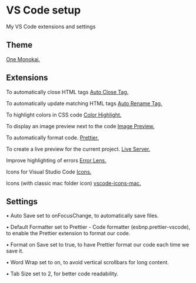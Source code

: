 
# VS Code setup 

My VS Code extensions and settings 

## Theme
[One Monokai.](https://marketplace.visualstudio.com/items?itemName=azemoh.one-monokai)

## Extensions
To automatically close HTML tags [Auto Close Tag.](https://marketplace.visualstudio.com/items?itemName=formulahendry.auto-close-tag)

To automatically update matching HTML tags [Auto Rename Tag.](https://marketplace.visualstudio.com/items?itemName=formulahendry.auto-rename-tag)

To highlight colors in CSS code [Color Highlight.](https://marketplace.visualstudio.com/items?itemName=naumovs.color-highlight)

To display an image preview next to the code [Image Preview.](https://marketplace.visualstudio.com/items?itemName=kisstkondoros.vscode-gutter-preview)

To automatically format code. [Prettier.](https://marketplace.visualstudio.com/items?itemName=esbenp.prettier-vscode)

To create a live preview for the current project. [Live Server.](https://marketplace.visualstudio.com/items?itemName=ritwickdey.LiveServer)

Improve highlighting of errors [Error Lens.](https://marketplace.visualstudio.com/items?itemName=PhilHindle.errorlens)

Icons for Visual Studio Code [Icons.](https://marketplace.visualstudio.com/items?itemName=tal7aouy.icons)

Icons (with classic mac folder icon) [vscode-icons-mac.](https://marketplace.visualstudio.com/items?itemName=wayou.vscode-icons-mac)

## Settings
• Auto Save set to onFocusChange, to automatically save files.

• Default Formatter set to Prettier - Code formatter (esbnp.prettier-vscode), to enable the Prettier extension to format our code.

• Format on Save set to true, to have Prettier format our code each time we save it.

• Word Wrap set to on, to avoid vertical scrollbars for long content.

• Tab Size set to 2, for better code readability.





